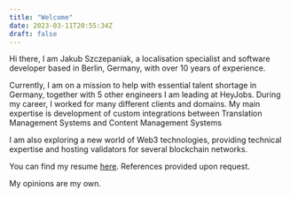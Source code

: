 ```yaml
---
title: "Welcome"
date: 2023-03-11T20:55:34Z
draft: false
---
```


Hi there, I am Jakub Szczepaniak, a localisation specialist and software developer based in Berlin, Germany, with over 10 years of experience.

Currently, I am on a mission to help with essential talent shortage in Germany, together with 5 other engineers I am leading at HeyJobs.
During my career, I worked for many different clients and domains.
My main expertise is development of custom integrations between Translation Management Systems and Content Management Systems

I am also exploring a new world of Web3 technologies, providing technical expertise and hosting validators for several blockchain networks.

You can find my resume [here](https://github.com/jakub-szczepaniak/my-cv/releases).
References provided upon request.

My opinions are my own.
